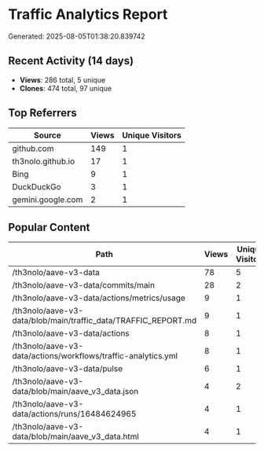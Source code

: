 # Traffic Analytics Report

Generated: 2025-08-05T01:38:20.839742

## Recent Activity (14 days)

- **Views**: 286 total, 5 unique
- **Clones**: 474 total, 97 unique

## Top Referrers

| Source | Views | Unique Visitors |
|--------|-------|-----------------|
| github.com | 149 | 1 |
| th3nolo.github.io | 17 | 1 |
| Bing | 9 | 1 |
| DuckDuckGo | 3 | 1 |
| gemini.google.com | 2 | 1 |

## Popular Content

| Path | Views | Unique Visitors |
|------|-------|------------------|
| /th3nolo/aave-v3-data | 78 | 5 |
| /th3nolo/aave-v3-data/commits/main | 28 | 2 |
| /th3nolo/aave-v3-data/actions/metrics/usage | 9 | 1 |
| /th3nolo/aave-v3-data/blob/main/traffic_data/TRAFFIC_REPORT.md | 9 | 1 |
| /th3nolo/aave-v3-data/actions | 8 | 1 |
| /th3nolo/aave-v3-data/actions/workflows/traffic-analytics.yml | 8 | 1 |
| /th3nolo/aave-v3-data/pulse | 6 | 1 |
| /th3nolo/aave-v3-data/blob/main/aave_v3_data.json | 4 | 2 |
| /th3nolo/aave-v3-data/actions/runs/16484624965 | 4 | 1 |
| /th3nolo/aave-v3-data/blob/main/aave_v3_data.html | 4 | 1 |
